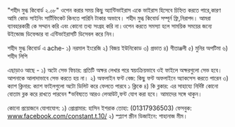 
"শহীদ মুগ্ধ কিবোর্ড ২.০৮" ওপেন করার সময় কিছু অ্যান্টিভাইরাস একে ভাইরাস হিসেবে চিহ্নিত করতে পারে,কারণ আমি কোড সাইনিং সার্টিফিকেট কিনতে পারিনি টাকার অভাবে।
শহীদ মুগ্ধ কিবোর্ড সম্পূর্ন ফ্রি,নিরাপদ। আমরা ব্যাবহারকারী কে সম্মান করি এবং কোনো তথ্য সংগ্রহ করি না।ওপেন করতে সমস্যা হলে সাময়িক সময়ের জন্যে উইন্ডোজ ডিফেন্ডার বা এন্টিভাইরাসটি ডিসেবল করে নিন।

শহীদ মুগ্ধ কিবোর্ড এ ache-
১) নরমাল ইংরেজি
২) বিজয় ইউনিকোড
৩) প্রভাত
৪) গীতাঞ্জলী
৫) মুনির অপটিমা
৬) শহীদ লিপি

এছাড়াও আছে -
 ১) অটো সেভ ফিচার: প্রতিটি অক্ষর লেখার পরে স্বয়ংক্রিয়ভাবে ওই ফাইলে অক্ষরগুলো সেভ হবে। আপনাকে আলাদাভাবে সেভ করতে হয় না।
 ২) অফলাইন ফন্ট বেজ: কিছু ফন্ট অফলাইনে অ্যাকসেস করতে পারেন
 ৩) ক্যাশ ক্লিনার: ক্যাশ ফাইলগুলো অটো ডিলিট করে ফেলতে পারবে ১ ক্লিকে
 ৪) কি ব্লকার: এর সাহায্যে নির্দিষ্ট কোনো বোতাম ব্লক করে রাখতে পারবেন
  *ভবিষ্যতে আরও লেআউট,ফন্ট যোগ করা হবে। আমাদের সঙ্গে থাকুন।
  
  কোনো প্রয়োজনে যোগাযোগ:
  ১) প্রোগ্রামার: হাসিন ইশরাক তোহা: (01317936503)
     ফেসবুক: www.facebook.com/constant.t.10/
  ২) স্প্ল্যাশ স্ক্রীন ডিজাইনে: শাহানাজ মীম।